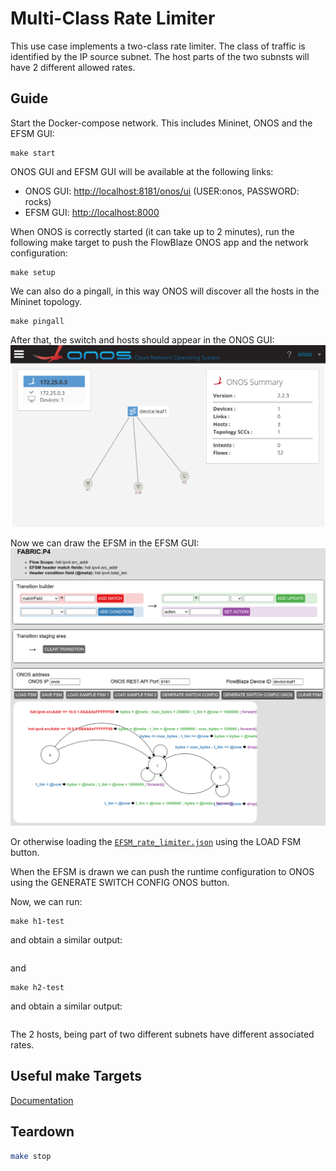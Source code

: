 # Multi-Class Rate Limiter
This use case implements a two-class rate limiter. The class of traffic is
identified by the IP source subnet. The host parts of the two subnsts
will have 2 different allowed rates.

## Guide

Start the Docker-compose network. This includes Mininet, ONOS and the EFSM GUI:
```
make start
```
ONOS GUI and EFSM GUI will be available at the following links:
- ONOS GUI: [http://localhost:8181/onos/ui](http://localhost:8181/onos/ui) 
(USER:onos, PASSWORD: rocks)
- EFSM GUI: [http://localhost:8000](http://localhost:8000)

When ONOS is correctly started (it can take up to 2 minutes), run the following
make target to push the FlowBlaze ONOS app and the network configuration:
```
make setup
```
We can also do a pingall, in this way ONOS will discover all the hosts in the
Mininet topology.
```
make pingall
```
After that, the switch and hosts should appear in the ONOS GUI:
![](rate_limiter_onos_gui.png)

Now we can draw the EFSM in the EFSM GUI:
![](rate_limiter_efsm_gui.png)

Or otherwise loading the [`EFSM_rate_limiter.json`](EFSM_rate_limiter.json)
using the LOAD FSM button.

When the EFSM is drawn we can push the runtime configuration to ONOS using the 
GENERATE SWITCH CONFIG ONOS button.

Now, we can run:
```
make h1-test
```
and obtain a similar output:
```

```
and
```
make h2-test
```
and obtain a similar output:
```

```
The 2 hosts, being part of two different subnets have different associated rates.

## Useful make Targets
[Documentation](../../docs/useful_make_targets.md)


## Teardown
```bash
make stop
```

